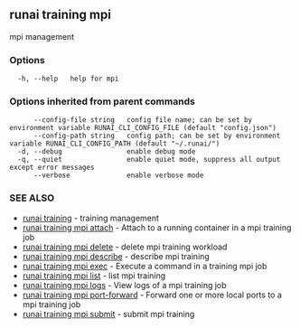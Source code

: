 ## runai training mpi

mpi management

### Options

```
  -h, --help   help for mpi
```

### Options inherited from parent commands

```
      --config-file string   config file name; can be set by environment variable RUNAI_CLI_CONFIG_FILE (default "config.json")
      --config-path string   config path; can be set by environment variable RUNAI_CLI_CONFIG_PATH (default "~/.runai/")
  -d, --debug                enable debug mode
  -q, --quiet                enable quiet mode, suppress all output except error messages
      --verbose              enable verbose mode
```

### SEE ALSO

* [runai training](runai_training.md)	 - training management
* [runai training mpi attach](runai_training_mpi_attach.md)	 - Attach to a running container in a mpi training job
* [runai training mpi delete](runai_training_mpi_delete.md)	 - delete mpi training workload
* [runai training mpi describe](runai_training_mpi_describe.md)	 - describe mpi training
* [runai training mpi exec](runai_training_mpi_exec.md)	 - Execute a command in a training mpi job
* [runai training mpi list](runai_training_mpi_list.md)	 - list mpi training
* [runai training mpi logs](runai_training_mpi_logs.md)	 - View logs of a mpi training job
* [runai training mpi port-forward](runai_training_mpi_port-forward.md)	 - Forward one or more local ports to a mpi training job
* [runai training mpi submit](runai_training_mpi_submit.md)	 - submit mpi training


